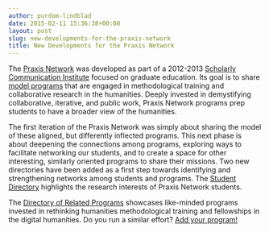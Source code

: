 ```yaml
---
author: purdom-lindblad
date: 2015-02-11 15:36:38+00:00
layout: post
slug: new-developments-for-the-praxis-network
title: New Developments for the Praxis Network
---
```


The [Praxis Network](http://praxis-network.org) was developed as part of a 2012-2013 [Scholarly Communication Institute](http://uvasci.org/) focused on graduate education. Its goal is to share [model programs](http://praxis-network.org/compare/) that are engaged in methodological training and collaborative research in the humanities. Deeply invested in demystifying collaborative, iterative, and public work, Praxis Network programs prep students to have a broader view of the humanities.

The first iteration of the Praxis Network was simply about sharing the model of these aligned, but differently inflected programs. This next phase is about deepening the connections among programs, exploring ways to facilitate networking our students, and to create a space for other interesting, similarly oriented programs to share their missions. Two new directories have been added as a first step towards identifying and strengthening networks among students and programs. The [Student Directory](http://praxis-network.org/students/) highlights the research interests of Praxis Network students.

The [Directory of Related Programs](http://praxis-network.org/institutions/) showcases like-minded programs invested in rethinking humanities methodological training and fellowships in the digital humanities. Do you run a similar effort? [Add your program!](https://docs.google.com/forms/d/12psqdYT1sZCOGjKgD9dyNX0kK3QC1NG7FyQjJwjNEH8/viewform)
